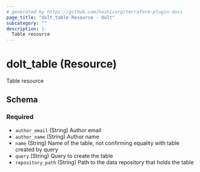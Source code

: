 ```yaml
---
# generated by https://github.com/hashicorp/terraform-plugin-docs
page_title: "dolt_table Resource - dolt"
subcategory: ""
description: |-
  Table resource
---
```


# dolt_table (Resource)

Table resource



<!-- schema generated by tfplugindocs -->
## Schema

### Required

- `author_email` (String) Author email
- `author_name` (String) Author name
- `name` (String) Name of the table, not confirming equality with table created by query
- `query` (String) Query to create the table
- `repository_path` (String) Path to the data repository that holds the table
